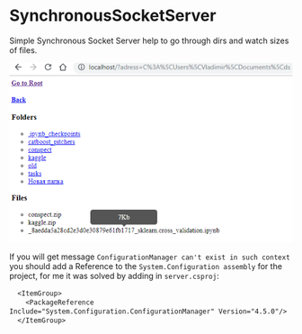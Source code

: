 # SynchronousSocketServer
Simple Synchronous Socket Server help to go through dirs and watch sizes of files.

![](/img/example.PNG)

If you will get message `ConfigurationManager can't exist in such context` you should add a Reference to the `System.Configuration assembly` for the project, for me it was solved by adding in `server.csproj`:
```
  <ItemGroup>
    <PackageReference Include="System.Configuration.ConfigurationManager" Version="4.5.0"/>
  </ItemGroup>
```


